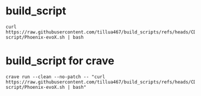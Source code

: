 # build_script
```
curl https://raw.githubusercontent.com/tillua467/build_scripts/refs/heads/CD15-script/Phoenix-evoX.sh | bash
```
# build_script for crave 
```
crave run --clean --no-patch -- "curl https://raw.githubusercontent.com/tillua467/build_scripts/refs/heads/CD15-script/Phoenix-evoX.sh | bash"
```
